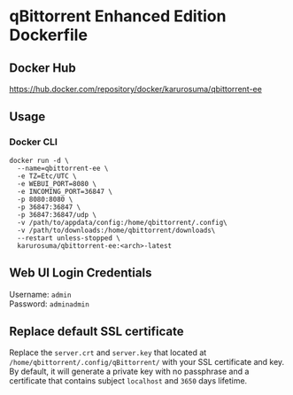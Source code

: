 # qBittorrent Enhanced Edition Dockerfile

## Docker Hub
https://hub.docker.com/repository/docker/karurosuma/qbittorrent-ee

## Usage
### Docker CLI
```
docker run -d \
  --name=qbittorrent-ee \
  -e TZ=Etc/UTC \
  -e WEBUI_PORT=8080 \
  -e INCOMING_PORT=36847 \
  -p 8080:8080 \
  -p 36847:36847 \
  -p 36847:36847/udp \
  -v /path/to/appdata/config:/home/qbittorrent/.config\
  -v /path/to/downloads:/home/qbittorrent/downloads\
  --restart unless-stopped \
  karurosuma/qbittorrent-ee:<arch>-latest
```

## Web UI Login Credentials
Username: `admin`<br>
Password: `adminadmin`

## Replace default SSL certificate
Replace the `server.crt` and `server.key` that located at `/home/qbittorrent/.config/qBittorrent/` with your SSL certificate and key.<br>
By default, it will generate a private key with no passphrase and a certificate that contains subject `localhost` and `3650` days lifetime.